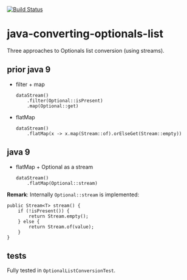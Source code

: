 [![Build Status](https://travis-ci.com/mtumilowicz/java-converting-optionals-list.svg?branch=master)](https://travis-ci.com/mtumilowicz/java-converting-optionals-list)

# java-converting-optionals-list
Three approaches to Optionals list conversion (using streams).

## prior java 9
* filter + map
    ```
    dataStream()
        .filter(Optional::isPresent)
        .map(Optional::get)
    ```
* flatMap
    ```
    dataStream()
        .flatMap(x -> x.map(Stream::of).orElseGet(Stream::empty))
    ```

## java 9
* flatMap + Optional as a stream
    ```
    dataStream()
        .flatMap(Optional::stream)
    ```
    
**Remark**: Internally `Optional::stream` is implemented:
```
public Stream<T> stream() {
    if (!isPresent()) {
        return Stream.empty();
    } else {
        return Stream.of(value);
    }
}    
```


## tests
Fully tested in `OptionalListConversionTest`.